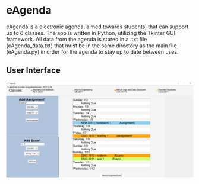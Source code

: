 # eAgenda
eAgenda is a electronic agenda, aimed towards students, that can support up to 6 classes. The app is written in Python,
utilizing the Tkinter GUI framework. All data from the agenda is stored in a .txt file (eAgenda_data.txt) that must be in
the same directory as the main file (eAgenda.py) in order for the agenda to stay up to date between uses.

## User Interface
![User Interface](eagenda_pic.png)
